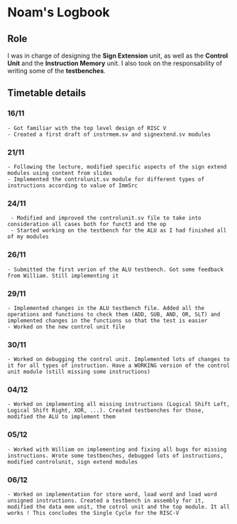 # Noam's Logbook 

## Role

I was in charge of designing the **Sign Extension** unit, as well as the **Control Unit** and the **Instruction Memory** unit. I also took on the responsability of writing some of the **testbenches**.

## Timetable details

### 16/11
    - Got familiar with the top level design of RISC V
    - Created a first draft of instrmem.sv and signextend.sv modules

### 21/11
    - Following the lecture, modified specific aspects of the sign extend modules using content from slides
    - Implemented the controlunit.sv module for different types of instructions according to value of ImmSrc

### 24/11
     - Modified and improved the controlunit.sv file to take into consideration all cases both for funct3 and the op
     - Started working on the testbench for the ALU as I had finished all of my modules

### 26/11
    - Submitted the first verion of the ALU testbench. Got some feedback from William. Still implementing it

### 29/11
    - Implemented changes in the ALU testbench file. Added all the operations and functions to check them (ADD, SUB, AND, OR, SLT) and implemented changes in the functions so that the test is easier
    - Worked on the new control unit file

### 30/11 
    - Worked on debugging the control unit. Implemented lots of changes to it for all types of instruction. Have a WORKING version of the control unit module (still missing some instructions)

### 04/12 
    - Worked on implementing all missing instructions (Logical Shift Left, Logical Shift Right, XOR, ...). Created testbenches for those, modified the ALU to implement them

### 05/12
    - Worked with William on implementing and fixing all bugs for missing instructions. Wrote some testbenches, debugged lots of instructions, modified controlunit, sign extend modules

### 06/12
    - Worked on implementation for store word, load word and load word unsigned instructions. Created a testbench in assembly for it, modified the data mem unit, the cotrol unit and the top module. It all works ! This concludes the Single Cycle for the RISC-V